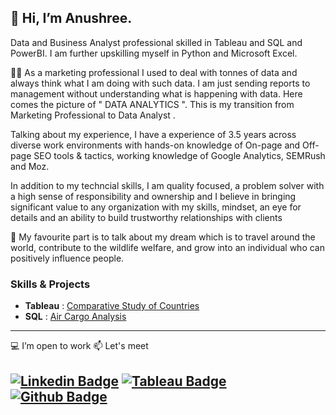 ## 👋 Hi, I’m Anushree. 

<p> Data and Business Analyst professional skilled in Tableau and SQL and PowerBI. I am further upskilling myself in Python and Microsoft Excel.<p>

👩‍💻 As a marketing professional I used to deal with tonnes of data and always think what I am doing with such data. I am just sending reports to management without understanding what is happening with data. 
Here comes the picture of " DATA ANALYTICS ". This is my transition from Marketing Professional to Data Analyst .

Talking about my experience, I have a experience of 3.5 years across diverse work environments with hands-on knowledge of On-page and Off-page SEO tools & tactics, working knowledge of Google Analytics, SEMRush and Moz.
  
In addition to my techncial skills, I am quality focused, a problem solver with a high sense of responsibility and ownership and I believe in bringing significant value to any organization with my skills, mindset, an eye for details and an ability to build trustworthy relationships with clients
  
👀 My favourite part is to talk about my dream which is to travel around the world, contribute to the wildlife welfare, and grow into an individual who can positively influence people.
### Skills & Projects 
+ **Tableau** : [Comparative Study of Countries](https://github.com/Anushreebh/Comparative-Study-of-Countries)
+ **SQL** : [Air Cargo Analysis](https://github.com/Anushreebh/Air-Cargo-Analysis)
---
💻 I’m open to work 📫 Let's meet
  
[![Linkedin Badge](https://img.shields.io/badge/-LinkedIn-blue?style=flat-square&logo=Linkedin&logoColor=white&link=https://www.linkedin.com/in/anushree-bhargava/)](https://www.linkedin.com/in/anushree-bhargava/)
[![Tableau Badge](http://img.shields.io/badge/-Tableau-orange?style=flat-square&logo=tableau&logoColor=white&link=https://public.tableau.com/app/profile/anushreebh)](https://public.tableau.com/app/profile/anushreebh)
[![Github Badge](http://img.shields.io/badge/-Github-black?style=flat-square&logo=github&link=https://github.com/Anushreebh)](https://github.com/Anushreebh)
---


<!---
Anushreebh/Anushreebh is a ✨ special ✨ repository because its `README.md` (this file) appears on your GitHub profile.
You can click the Preview link to take a look at your changes.
--->
